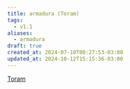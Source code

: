 ```yaml
---
title: armadura (Toram)
tags:
  - v1.1
aliases:
  - armadura
draft: true
created_at: 2024-07-10T00:27:53-03:00
updated_at: 2024-10-12T15:15:36-03:00
---
```


[Toram](../26/Toram.md)

